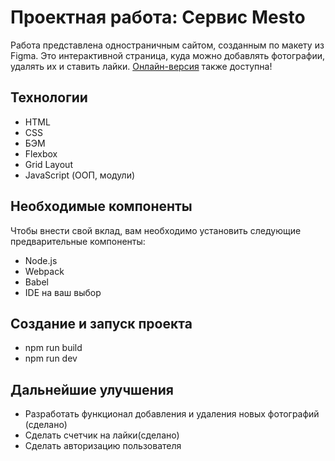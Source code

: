 # **Проектная работа: Сервис Mesto**

Работа представлена одностраничным сайтом, созданным по макету из Figma.
Это интерактивной страница, куда можно добавлять фотографии, удалять их и ставить лайки.
[Онлайн-версия](https://omaykova.github.io/mesto/) также доступна!

## Технологии
* HTML
* CSS
* БЭМ
* Flexbox
* Grid Layout
* JavaScript (ООП, модули)

## Необходимые компоненты
Чтобы внести свой вклад, вам необходимо установить следующие предварительные компоненты:
* Node.js
* Webpack
* Babel
* IDE на ваш выбор
## Создание и запуск проекта
* npm run build
* npm run dev
## Дальнейшие улучшения
* Разработать функционал добавления и удаления новых фотографий (сделано)
* Сделать счетчик на лайки(сделано)
* Сделать авторизацию пользователя
